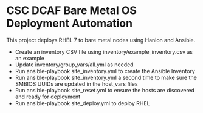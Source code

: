 # CSC DCAF Bare Metal OS Deployment Automation

This project deploys RHEL 7 to bare metal nodes using Hanlon and Ansible.

* Create an inventory CSV file using inventory/example_inventory.csv as an
example
* Update inventory/group_vars/all.yml as needed
* Run ansible-playbook site_inventory.yml to create the Ansible Inventory
* Run ansible-playbook site_inventory.yml a second time to make sure the SMBIOS
UUIDs are updated in the host_vars files
* Run ansible-playbook site_reset.yml to ensure the hosts are discovered and
ready for deployment
* Run ansible-playbook site_deploy.yml to deploy RHEL
